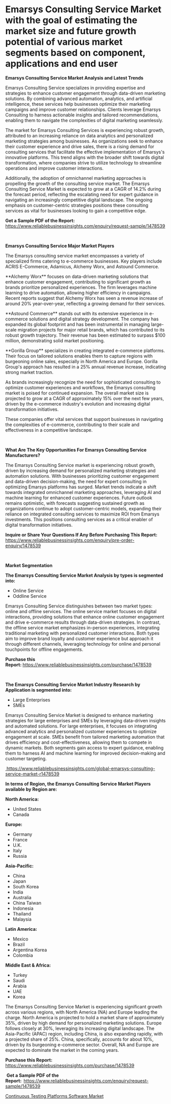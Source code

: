 <p><h1>Emarsys Consulting Service Market with the goal of estimating the market size and future growth potential of various market segments based on component, applications and end user</h1></p><p><strong>Emarsys Consulting Service Market Analysis and Latest Trends</strong></p>
<p><p>Emarsys Consulting Service specializes in providing expertise and strategies to enhance customer engagement through data-driven marketing solutions. By combining advanced automation, analytics, and artificial intelligence, these services help businesses optimize their marketing campaigns and improve customer relationships. Clients leverage Emarsys Consulting to harness actionable insights and tailored recommendations, enabling them to navigate the complexities of digital marketing seamlessly.</p><p>The market for Emarsys Consulting Services is experiencing robust growth, attributed to an increasing reliance on data analytics and personalized marketing strategies among businesses. As organizations seek to enhance their customer experience and drive sales, there is a rising demand for consulting services that facilitate the effective implementation of Emarsys's innovative platforms. This trend aligns with the broader shift towards digital transformation, where companies strive to utilize technology to streamline operations and improve customer interactions.</p><p>Additionally, the adoption of omnichannel marketing approaches is propelling the growth of the consulting service market. The Emarsys Consulting Service Market is expected to grow at a CAGR of 14.2% during the forecast period, reflecting the escalating need for expert guidance in navigating an increasingly competitive digital landscape. The ongoing emphasis on customer-centric strategies positions these consulting services as vital for businesses looking to gain a competitive edge.</p></p>
<p><strong>Get a Sample PDF of the Report:&nbsp;</strong> <a href="https://www.reliablebusinessinsights.com/enquiry/request-sample/1478539?utm_campaign=3007&utm_medium=2&utm_source=Github&utm_content=ia&utm_term=23032025&utm_id=emarsys-consulting-service">https://www.reliablebusinessinsights.com/enquiry/request-sample/1478539</a></p>
<p>&nbsp;</p>
<p><strong>Emarsys Consulting Service Major Market Players</strong></p>
<p><p>The Emarsys consulting service market encompasses a variety of specialized firms catering to e-commerce businesses. Key players include ACRIS E-Commerce, Adamicus, Alchemy Worx, and Astound Commerce. </p><p>**Alchemy Worx** focuses on data-driven marketing solutions that enhance customer engagement, contributing to significant growth as brands prioritize personalized experiences. The firm leverages machine learning to drive automation, allowing higher efficiency in campaigns. Recent reports suggest that Alchemy Worx has seen a revenue increase of around 20% year-over-year, reflecting a growing demand for their services.</p><p>**Astound Commerce** stands out with its extensive experience in e-commerce solutions and digital strategy development. The company has expanded its global footprint and has been instrumental in managing large-scale migration projects for major retail brands, which has contributed to its robust growth trajectory. Their revenue has been estimated to surpass $100 million, demonstrating solid market positioning.</p><p>**Gorilla Group** specializes in creating integrated e-commerce platforms. Their focus on tailored solutions enables them to capture regions with burgeoning online sales, especially in North America and Europe. Gorilla Group's approach has resulted in a 25% annual revenue increase, indicating strong market traction.</p><p>As brands increasingly recognize the need for sophisticated consulting to optimize customer experiences and workflows, the Emarsys consulting market is poised for continued expansion. The overall market size is projected to grow at a CAGR of approximately 15% over the next few years, driven by the e-commerce industry's evolution and increasing digital transformation initiatives.</p><p>These companies offer vital services that support businesses in navigating the complexities of e-commerce, contributing to their scale and effectiveness in a competitive landscape.</p></p>
<p>&nbsp;</p>
<p><strong>What Are The Key Opportunities For Emarsys Consulting Service Manufacturers?</strong></p>
<p><p>The Emarsys Consulting Service market is experiencing robust growth, driven by increasing demand for personalized marketing strategies and automation solutions. With businesses prioritizing customer engagement and data-driven decision-making, the need for expert consulting in optimizing Emarsys platforms has surged. Market trends indicate a shift towards integrated omnichannel marketing approaches, leveraging AI and machine learning for enhanced customer experiences. Future outlook remains optimistic, with forecasts suggesting sustained growth as organizations continue to adopt customer-centric models, expanding their reliance on integrated consulting services to maximize ROI from Emarsys investments. This positions consulting services as a critical enabler of digital transformation initiatives.</p></p>
<p><strong>Inquire or Share Your Questions If Any Before Purchasing This Report:</strong> <a href="https://www.reliablebusinessinsights.com/enquiry/pre-order-enquiry/1478539?utm_campaign=3007&utm_medium=2&utm_source=Github&utm_content=ia&utm_term=23032025&utm_id=emarsys-consulting-service">https://www.reliablebusinessinsights.com/enquiry/pre-order-enquiry/1478539</a></p>
<p>&nbsp;</p>
<p><strong>Market Segmentation</strong></p>
<p><strong>The Emarsys Consulting Service Market Analysis by types is segmented into:</strong></p>
<p><ul><li>Online Service</li><li>Oddline Service</li></ul></p>
<p><p>Emarsys Consulting Service distinguishes between two market types: online and offline services. The online service market focuses on digital interactions, providing solutions that enhance online customer engagement and drive e-commerce results through data-driven strategies. In contrast, the offline service market emphasizes in-person experiences, integrating traditional marketing with personalized customer interactions. Both types aim to improve brand loyalty and customer experience but approach it through different channels, leveraging technology for online and personal touchpoints for offline engagements.</p></p>
<p><strong>Purchase this Report:&nbsp;</strong><a href="https://www.reliablebusinessinsights.com/purchase/1478539?utm_campaign=3007&utm_medium=2&utm_source=Github&utm_content=ia&utm_term=23032025&utm_id=emarsys-consulting-service">https://www.reliablebusinessinsights.com/purchase/1478539</a></p>
<p>&nbsp;</p>
<p><strong>The Emarsys Consulting Service Market Industry Research by Application is segmented into:</strong></p>
<p><ul><li>Large Enterprises</li><li>SMEs</li></ul></p>
<p><p>Emarsys Consulting Service Market is designed to enhance marketing strategies for large enterprises and SMEs by leveraging data-driven insights and automated solutions. For large enterprises, it focuses on integrating advanced analytics and personalized customer experiences to optimize engagement at scale. SMEs benefit from tailored marketing automation that drives efficiency and cost-effectiveness, allowing them to compete in dynamic markets. Both segments gain access to expert guidance, enabling them to harness AI and machine learning for improved decision-making and customer targeting.</p></p>
<p><a href="https://www.reliablebusinessinsights.com/global-emarsys-consulting-service-market-r1478539?utm_campaign=3007&utm_medium=2&utm_source=Github&utm_content=ia&utm_term=23032025&utm_id=emarsys-consulting-service">&nbsp;https://www.reliablebusinessinsights.com/global-emarsys-consulting-service-market-r1478539</a></p>
<p><strong>In terms of Region, the Emarsys Consulting Service Market Players available by Region are:</strong></p>
<p>
    <p> <strong> North America: </strong>
        <ul>
            <li>United States</li>
            <li>Canada</li>
        </ul>
        </p> 
    <p> <strong> Europe: </strong>
        <ul>
            <li>Germany</li>
            <li>France</li>
            <li>U.K.</li>
            <li>Italy</li>
            <li>Russia</li>
        </ul>
        </p> 
    <p> <strong> Asia-Pacific: </strong>
        <ul>
            <li>China</li>
            <li>Japan</li>
            <li>South Korea</li>
            <li>India</li>
            <li>Australia</li>
            <li>China Taiwan</li>
            <li>Indonesia</li>
            <li>Thailand</li>
            <li>Malaysia</li>
        </ul>
        </p> 
    <p> <strong> Latin America: </strong>
        <ul>
            <li>Mexico</li>
            <li>Brazil</li>
            <li>Argentina Korea</li>
            <li>Colombia</li>
        </ul>
        </p> 
    <p> <strong> Middle East & Africa: </strong>
        <ul>
            <li>Turkey</li>
            <li>Saudi</li>
            <li>Arabia</li>
            <li>UAE</li>
            <li>Korea</li>
        </ul>
    </p>
    </p>
<p><p>The Emarsys Consulting Service Market is experiencing significant growth across various regions, with North America (NA) and Europe leading the charge. North America is projected to hold a market share of approximately 35%, driven by high demand for personalized marketing solutions. Europe follows closely at 30%, leveraging its increasing digital landscape. The Asia-Pacific (APAC) region, including China, is also expanding rapidly, with a projected share of 25%. China, specifically, accounts for about 10%, driven by its burgeoning e-commerce sector. Overall, NA and Europe are expected to dominate the market in the coming years.</p></p>
<p><strong>Purchase this Report: </strong><a href="https://www.reliablebusinessinsights.com/purchase/1478539?utm_campaign=3007&utm_medium=2&utm_source=Github&utm_content=ia&utm_term=23032025&utm_id=emarsys-consulting-service">https://www.reliablebusinessinsights.com/purchase/1478539</a></p>
<p>&nbsp;<strong>Get a Sample PDF of the Report:&nbsp;&nbsp;</strong><a href="https://www.reliablebusinessinsights.com/enquiry/request-sample/1478539?utm_campaign=3007&utm_medium=2&utm_source=Github&utm_content=ia&utm_term=23032025&utm_id=emarsys-consulting-service">https://www.reliablebusinessinsights.com/enquiry/request-sample/1478539</a></p>
<p><strong></strong></p>
<p><p><a href="https://github.com/zupankocka/Market-Research-Report-List-1/blob/main/continuous-testing-platforms-software-market.md?utm_campaign=3007&utm_medium=2&utm_source=Github&utm_content=ia&utm_term=23032025&utm_id=emarsys-consulting-service">Continuous Testing Platforms Software Market</a></p></p>